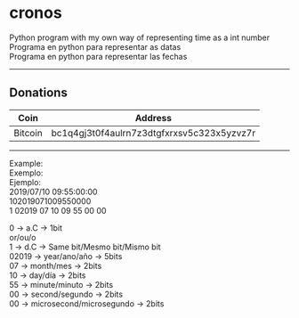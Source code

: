 # cronos
Python program with my own way of representing time as a int number  
Programa en python para representar as datas  
Programa en python para representar las fechas  

----

## Donations

| Coin 			| Address 										|
| ------------ 	| ------------ 									|
| Bitcoin 		| bc1q4gj3t0f4aulrn7z3dtgfxrxsv5c323x5yzvz7r 	|

------------------
Example:  
Exemplo:  
Ejemplo:  
2019/07/10 09:55:00:00  
102019071009550000  
1 02019 07 10 09 55 00 00  
  
0 		  → a.C 			                → 1bit  
or/ou/o  
1 		  → d.C 	            		    → Same bit/Mesmo bit/Mismo bit  
02019 	→ year/ano/año 			        → 5bits  
07 		  → month/mes 		  	        → 2bits  
10 		  → day/día 		  	          → 2bits  
55 		  → minute/minuto 	  	      → 2bits  
00 		  → second/segundo      		  → 2bits  
00 		  → microsecond/microsegundo 	→ 2bits  

